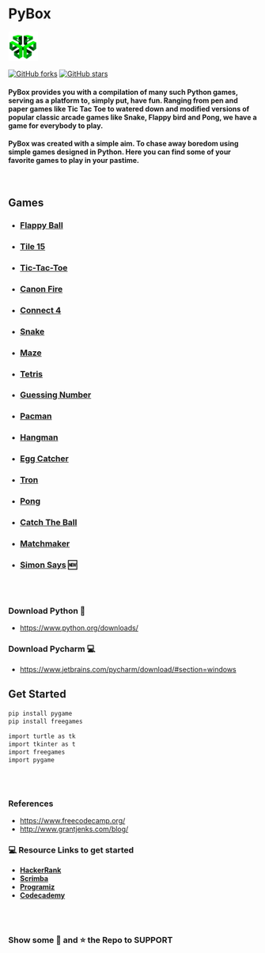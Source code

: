 # PyBox
<img src="assets/icons/logo-png.png" width=60px height=60px>

<br>

[![GitHub forks](https://img.shields.io/github/forks/hhhrrrttt222111/PyBox?color=red&style=plastic)](https://github.com/hhhrrrttt222111/PyBox/network)
[![GitHub stars](https://img.shields.io/github/stars/hhhrrrttt222111/PyBox?color=green&style=plastic)](https://github.com/hhhrrrttt222111/PyBox/stargazers)


#### PyBox provides you with a compilation of many such Python games, serving as a platform to, simply put, have fun. Ranging from pen and paper games like Tic Tac Toe to watered down and modified versions of popular classic arcade games like Snake, Flappy bird and Pong, we have a game for everybody to play.
#### PyBox was created with a simple aim. To chase away boredom using simple games designed in Python. Here you can find some of your favorite games to play in your pastime.
<br>

## Games
* ### [Flappy Ball](https://hhhrrrttt222111.github.io/PyBox/python/Flappy.html) 
* ### [Tile 15](https://hhhrrrttt222111.github.io/PyBox/python/Tile-15.html)
* ### [Tic-Tac-Toe](https://hhhrrrttt222111.github.io/PyBox/python/Tic-Tac-Toe.html)
* ### [Canon Fire](https://hhhrrrttt222111.github.io/PyBox/python/Cannon-Fire.html)
* ### [Connect 4](https://hhhrrrttt222111.github.io/PyBox/python/Connect-Four.html)
* ### [Snake](https://hhhrrrttt222111.github.io/PyBox/python/Snake.html)
* ### [Maze](https://hhhrrrttt222111.github.io/PyBox/python/Maze.html)
* ### [Tetris](https://hhhrrrttt222111.github.io/PyBox/python/Tetris.html)
* ### [Guessing Number](https://hhhrrrttt222111.github.io/PyBox/python/Guessing-Number.html)
* ### [Pacman](https://hhhrrrttt222111.github.io/PyBox/python/Pacman.html)
* ### [Hangman](https://hhhrrrttt222111.github.io/PyBox/python/Hangman.html)
* ### [Egg Catcher](https://hhhrrrttt222111.github.io/PyBox/python/Egg-Catcher.html)
* ### [Tron](https://hhhrrrttt222111.github.io/PyBox/python/Tron.html)
* ### [Pong](https://hhhrrrttt222111.github.io/PyBox/python/Pong.html)
* ### [Catch The Ball](https://hhhrrrttt222111.github.io/PyBox/python/Catch-The-Ball.html)
* ### [Matchmaker](https://hhhrrrttt222111.github.io/PyBox/python/Matchmaker.html)
* ### [Simon Says](https://hhhrrrttt222111.github.io/PyBox/python/Simon-Says.html) :new:

<br><br>


### Download Python :snake:
* https://www.python.org/downloads/

### Download Pycharm :computer:
* https://www.jetbrains.com/pycharm/download/#section=windows

## Get Started
```
pip install pygame
pip install freegames
```
```
import turtle as tk
import tkinter as t
import freegames
import pygame
```

<br><br>

### References
* https://www.freecodecamp.org/
* http://www.grantjenks.com/blog/

### 💻 Resource Links to get started
* **[HackerRank](https://www.hackerrank.com/domains/python)**
* **[Scrimba](https://scrimba.com/)**
* **[Programiz](https://www.programiz.com/python-programming)**
* **[Codecademy](https://www.codecademy.com/)**

<br><br>
### Show some :green_heart: and :star: the Repo to SUPPORT 


